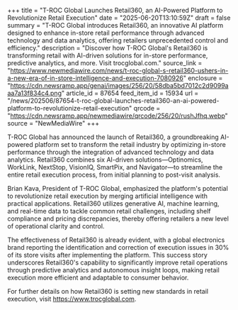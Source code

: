 +++
title = "T-ROC Global Launches Retail360, an AI-Powered Platform to Revolutionize Retail Execution"
date = "2025-06-20T13:10:59Z"
draft = false
summary = "T-ROC Global introduces Retail360, an innovative AI platform designed to enhance in-store retail performance through advanced technology and data analytics, offering retailers unprecedented control and efficiency."
description = "Discover how T-ROC Global's Retail360 is transforming retail with AI-driven solutions for in-store performance, predictive analytics, and more. Visit trocglobal.com."
source_link = "https://www.newmediawire.com/news/t-roc-global-s-retail360-ushers-in-a-new-era-of-in-store-intelligence-and-execution-7080926"
enclosure = "https://cdn.newsramp.app/genai/images/256/20/58dba5bd7012c2d9099aaa7a13f834c4.png"
article_id = 87654
feed_item_id = 15934
url = "/news/202506/87654-t-roc-global-launches-retail360-an-ai-powered-platform-to-revolutionize-retail-execution"
qrcode = "https://cdn.newsramp.app/newmediawire/qrcode/256/20/rushJfhq.webp"
source = "NewMediaWire"
+++

<p>T-ROC Global has announced the launch of Retail360, a groundbreaking AI-powered platform set to transform the retail industry by optimizing in-store performance through the integration of advanced technology and data analytics. Retail360 combines six AI-driven solutions—Optinomics, WorkLink, NextStop, VisionIQ, SmartPix, and Navigator—to streamline the entire retail execution process, from initial planning to post-visit analysis.</p><p>Brian Kava, President of T-ROC Global, emphasized the platform's potential to revolutionize retail execution by merging artificial intelligence with practical applications. Retail360 utilizes generative AI, machine learning, and real-time data to tackle common retail challenges, including shelf compliance and pricing discrepancies, thereby offering retailers a new level of operational clarity and control.</p><p>The effectiveness of Retail360 is already evident, with a global electronics brand reporting the identification and correction of execution issues in 30% of its store visits after implementing the platform. This success story underscores Retail360's capability to significantly improve retail operations through predictive analytics and autonomous insight loops, making retail execution more efficient and adaptable to consumer behavior.</p><p>For further details on how Retail360 is setting new standards in retail execution, visit <a href='https://www.trocglobal.com' rel='nofollow' target='_blank'>https://www.trocglobal.com</a>.</p>
